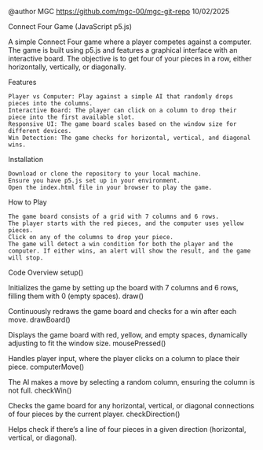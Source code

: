 @author MGC https://github.com/mgc-00/mgc-git-repo 10/02/2025

Connect Four Game (JavaScript p5.js)

A simple Connect Four game where a player competes against a computer. The game is built using p5.js and features a graphical interface with an interactive board. The objective is to get four of your pieces in a row, either horizontally, vertically, or diagonally.

Features

    Player vs Computer: Play against a simple AI that randomly drops pieces into the columns.
    Interactive Board: The player can click on a column to drop their piece into the first available slot.
    Responsive UI: The game board scales based on the window size for different devices.
    Win Detection: The game checks for horizontal, vertical, and diagonal wins.

Installation

    Download or clone the repository to your local machine.
    Ensure you have p5.js set up in your environment.
    Open the index.html file in your browser to play the game.

How to Play

    The game board consists of a grid with 7 columns and 6 rows.
    The player starts with the red pieces, and the computer uses yellow pieces.
    Click on any of the columns to drop your piece.
    The game will detect a win condition for both the player and the computer. If either wins, an alert will show the result, and the game will stop.

Code Overview
setup()

Initializes the game by setting up the board with 7 columns and 6 rows, filling them with 0 (empty spaces).
draw()

Continuously redraws the game board and checks for a win after each move.
drawBoard()

Displays the game board with red, yellow, and empty spaces, dynamically adjusting to fit the window size.
mousePressed()

Handles player input, where the player clicks on a column to place their piece.
computerMove()

The AI makes a move by selecting a random column, ensuring the column is not full.
checkWin()

Checks the game board for any horizontal, vertical, or diagonal connections of four pieces by the current player.
checkDirection()

Helps check if there’s a line of four pieces in a given direction (horizontal, vertical, or diagonal).
